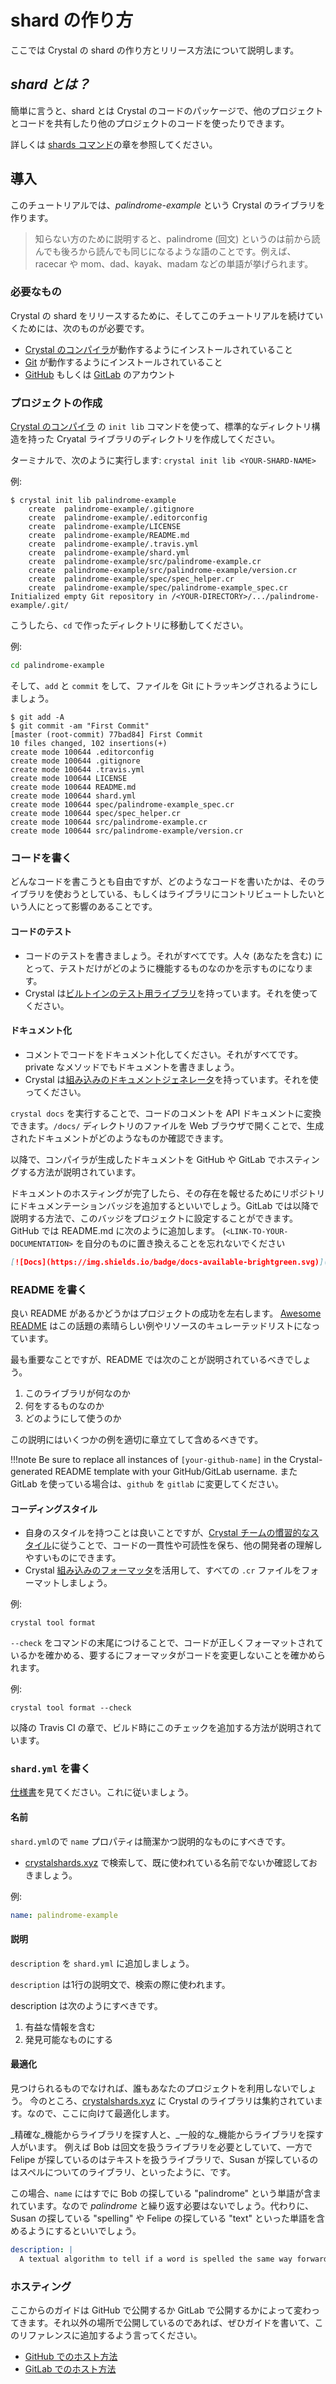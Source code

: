 # shard の作り方

ここでは Crystal の shard の作り方とリリース方法について説明します。

## _shard とは？_

簡単に言うと、shard とは Crystal のコードのパッケージで、他のプロジェクトとコードを共有したり他のプロジェクトのコードを使ったりできます。

詳しくは [shards コマンド](../the_shards_command/README.md)の章を参照してください。

## 導入

このチュートリアルでは、_palindrome-example_ という Crystal のライブラリを作ります。

> 知らない方のために説明すると、palindrome (回文) というのは前から読んでも後ろから読んでも同じになるような語のことです。例えば、 racecar や mom、dad、kayak、madam などの単語が挙げられます。

### 必要なもの

Crystal の shard をリリースするために、そしてこのチュートリアルを続けていくためには、次のものが必要です。

* [Crystal のコンパイラ](../using_the_compiler/README.md)が動作するようにインストールされていること
* [Git](https://git-scm.com) が動作するようにインストールされていること
* [GitHub](https://github.com) もしくは [GitLab](https://gitlab.com/) のアカウント

### プロジェクトの作成

[Crystal のコンパイラ](../using_the_compiler/README.md) の `init lib` コマンドを使って、標準的なディレクトリ構造を持った Cryatal ライブラリのディレクトリを作成してください。

ターミナルで、次のように実行します: `crystal init lib <YOUR-SHARD-NAME>`

例:
```console
$ crystal init lib palindrome-example
    create  palindrome-example/.gitignore
    create  palindrome-example/.editorconfig
    create  palindrome-example/LICENSE
    create  palindrome-example/README.md
    create  palindrome-example/.travis.yml
    create  palindrome-example/shard.yml
    create  palindrome-example/src/palindrome-example.cr
    create  palindrome-example/src/palindrome-example/version.cr
    create  palindrome-example/spec/spec_helper.cr
    create  palindrome-example/spec/palindrome-example_spec.cr
Initialized empty Git repository in /<YOUR-DIRECTORY>/.../palindrome-example/.git/
```

こうしたら、`cd` で作ったディレクトリに移動してください。

例:
```bash
cd palindrome-example
```

そして、`add` と `commit` をして、ファイルを Git にトラッキングされるようにしましょう。

```console
$ git add -A
$ git commit -am "First Commit"
[master (root-commit) 77bad84] First Commit
10 files changed, 102 insertions(+)
create mode 100644 .editorconfig
create mode 100644 .gitignore
create mode 100644 .travis.yml
create mode 100644 LICENSE
create mode 100644 README.md
create mode 100644 shard.yml
create mode 100644 spec/palindrome-example_spec.cr
create mode 100644 spec/spec_helper.cr
create mode 100644 src/palindrome-example.cr
create mode 100644 src/palindrome-example/version.cr
```

### コードを書く

どんなコードを書こうとも自由ですが、どのようなコードを書いたかは、そのライブラリを使おうとしている、もしくはライブラリにコントリビュートしたいという人にとって影響のあることです。

#### コードのテスト

- コードのテストを書きましょう。それがすべてです。人々 (あなたを含む) にとって、テストだけがどのように機能するものなのかを示すものになります。
- Crystal は[ビルトインのテスト用ライブラリ](https://crystal-lang.org/api/Spec.html)を持っています。それを使ってください。

#### ドキュメント化

- コメントでコードをドキュメント化してください。それがすべてです。private なメソッドでもドキュメントを書きましょう。
- Crystal は[組み込みのドキュメントジェネレータ](../conventions/documenting_code.md)を持っています。それを使ってください。

`crystal docs` を実行することで、コードのコメントを API ドキュメントに変換できます。`/docs/` ディレクトリのファイルを Web ブラウザで開くことで、生成されたドキュメントがどのようなものか確認できます。

以降で、コンパイラが生成したドキュメントを GitHub や GitLab でホスティングする方法が説明されています。

ドキュメントのホスティングが完了したら、その存在を報せるためにリポジトリにドキュメンテーションバッジを追加するといいでしょう。GitLab では以降で説明する方法で、このバッジをプロジェクトに設定することができます。GitHub では README.md に次のように追加します。
(`<LINK-TO-YOUR-DOCUMENTATION>` を自分のものに置き換えることを忘れないでください

```Markdown
[![Docs](https://img.shields.io/badge/docs-available-brightgreen.svg)](<LINK-TO-YOUR-DOCUMENTATION>)
```

### README を書く

良い README があるかどうかはプロジェクトの成功を左右します。
[Awesome README](https://github.com/matiassingers/awesome-readme) はこの話題の素晴らしい例やリソースのキュレーテッドリストになっています。

最も重要なことですが、README では次のことが説明されているべきでしょう。
1. このライブラリが何なのか
2. 何をするものなのか
3. どのようにして使うのか

この説明にはいくつかの例を適切に章立てして含めるべきです。

!!!note
Be sure to replace all instances of `[your-github-name]` in the Crystal-generated README template with your GitHub/GitLab username. また GitLab を使っている場合は、`github` を `gitlab` に変更してください。


#### コーディングスタイル

- 自身のスタイルを持つことは良いことですが、[Crystal チームの慣習的なスタイル](../conventions/coding_style.md)に従うことで、コードの一貫性や可読性を保ち、他の開発者の理解しやすいものにできます。
- Crystal [組み込みのフォーマッタ](../conventions/documenting_code.md)を活用して、すべての `.cr` ファイルをフォーマットしましょう。

例:
```
crystal tool format
```

`--check` をコマンドの末尾につけることで、コードが正しくフォーマットされているかを確かめる、要するにフォーマッタがコードを変更しないことを確かめられます。

例:
```
crystal tool format --check
```

以降の Travis CI の章で、ビルド時にこのチェックを追加する方法が説明されています。


### `shard.yml` を書く

[仕様書](https://github.com/crystal-lang/shards/blob/master/SPEC.md)を見てください。これに従いましょう。

#### 名前
`shard.yml`ので `name` プロパティは簡潔かつ説明的なものにすべきです。

- [crystalshards.xyz](https://crystalshards.xyz/) で検索して、既に使われている名前でないか確認しておきましょう。

例:
```YAML
name: palindrome-example
```

#### 説明
`description` を `shard.yml` に追加しましょう。

`description` は1行の説明文で、検索の際に使われます。

description は次のようにすべきです。
1. 有益な情報を含む
2. 発見可能なものにする

#### 最適化
見つけられるものでなければ、誰もあなたのプロジェクトを利用しないでしょう。
今のところ、[crystalshards.xyz](https://crystalshards.xyz/) に Crystal のライブラリは集約されています。なので、ここに向けて最適化します。

_精確な_機能からライブラリを探す人と、_一般的な_機能からライブラリを探す人がいます。
例えば Bob は回文を扱うライブラリを必要としていて、一方で Felipe が探しているのはテキストを扱うライブラリで、Susan が探しているのはスペルについてのライブラリ、といったように、です。

この場合、`name` にはすでに Bob の探している "palindrome" という単語が含まれています。なので _palindrome_ と繰り返す必要はないでしょう。代わりに、Susan の探している "spelling" や Felipe の探している "text" といった単語を含めるようにするといいでしょう。
```YAML
description: |
  A textual algorithm to tell if a word is spelled the same way forwards as it is backwards.
```

### ホスティング

ここからのガイドは GitHub で公開するか GitLab で公開するかによって変わってきます。それ以外の場所で公開しているのであれば、ぜひガイドを書いて、このリファレンスに追加するよう言ってください。

* [GitHub でのホスト方法](./hosting/github.md)
* [GitLab でのホスト方法](./hosting/gitlab.md)
